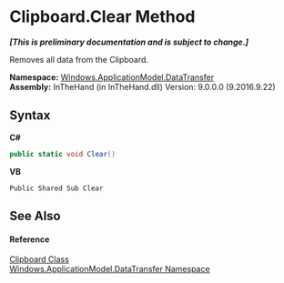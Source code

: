 # Clipboard.Clear Method 
 _**\[This is preliminary documentation and is subject to change.\]**_

Removes all data from the Clipboard.

**Namespace:**&nbsp;<a href="N_Windows_ApplicationModel_DataTransfer">Windows.ApplicationModel.DataTransfer</a><br />**Assembly:**&nbsp;InTheHand (in InTheHand.dll) Version: 9.0.0.0 (9.2016.9.22)

## Syntax

**C#**<br />
``` C#
public static void Clear()
```

**VB**<br />
``` VB
Public Shared Sub Clear
```


## See Also


#### Reference
<a href="T_Windows_ApplicationModel_DataTransfer_Clipboard">Clipboard Class</a><br /><a href="N_Windows_ApplicationModel_DataTransfer">Windows.ApplicationModel.DataTransfer Namespace</a><br />